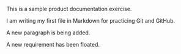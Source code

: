 This is a sample product documentation exercise.

I am writing my first file in Markdown for practicing Git and GitHub. 

A new paragraph is being added.  

A new requirement has been floated. 
